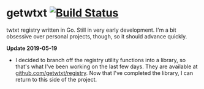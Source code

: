 # getwtxt [![Build Status](https://travis-ci.com/getwtxt/getwtxt.svg?branch=master)](https://travis-ci.com/getwtxt/getwtxt)

twtxt registry written in Go. Still in very early development. I'm a bit
obsessive over personal projects, though, so it should advance quickly.

**Update 2019-05-19**
  * I decided to branch off the registry utility functions into a library, 
so that's what I've been working on the last few days. They are available
at [github.com/getwtxt/registry](https://github.com/getwtxt/registry). Now
that I've completed the library, I can return to this side of the project.
